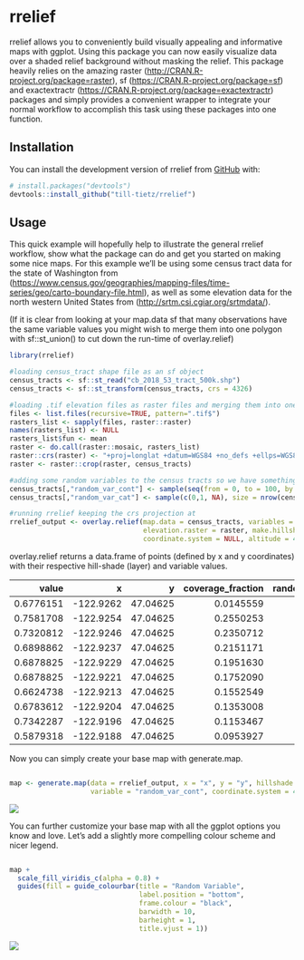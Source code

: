 
<!-- README.md is generated from README.Rmd. Please edit that file -->

# rrelief

<!-- badges: start -->

<!-- badges: end -->

rrelief allows you to conveniently build visually appealing and
informative maps with ggplot. Using this package you can now easily
visualize data over a shaded relief background without masking the
relief. This package heavily relies on the amazing raster
(<http://CRAN.R-project.org/package=raster>), sf
(<https://CRAN.R-project.org/package=sf>) and exactextractr
(<https://CRAN.R-project.org/package=exactextractr>) packages and simply
provides a convenient wrapper to integrate your normal workflow to
accomplish this task using these packages into one function.

## Installation

You can install the development version of rrelief from
[GitHub](https://github.com/) with:

``` r
# install.packages("devtools")
devtools::install_github("till-tietz/rrelief")
```

## Usage

This quick example will hopefully help to illustrate the general rrelief
workflow, show what the package can do and get you started on making
some nice maps. For this example we’ll be using some census tract data
for the state of Washington from
(<https://www.census.gov/geographies/mapping-files/time-series/geo/carto-boundary-file.html>),
as well as some elevation data for the north western United States from
(<http://srtm.csi.cgiar.org/srtmdata/>).

(If it is clear from looking at your map.data sf that many observations
have the same variable values you might wish to merge them into one
polygon with sf::st\_union() to cut down the run-time of overlay.relief)

``` r
library(rrelief)

#loading census_tract shape file as an sf object
census_tracts <- sf::st_read("cb_2018_53_tract_500k.shp")
census_tracts <- sf::st_transform(census_tracts, crs = 4326)

#loading .tif elevation files as raster files and merging them into one raster 
files <- list.files(recursive=TRUE, pattern=".tif$")
rasters_list <- sapply(files, raster::raster)
names(rasters_list) <- NULL
rasters_list$fun <- mean
raster <- do.call(raster::mosaic, rasters_list)
raster::crs(raster) <- "+proj=longlat +datum=WGS84 +no_defs +ellps=WGS84 +towgs84=0,0,0" 
raster <- raster::crop(raster, census_tracts)

#adding some random variables to the census tracts so we have something to map
census_tracts[,"random_var_cont"] <- sample(seq(from = 0, to = 100, by = 0.01), size = nrow(census_tracts), replace = TRUE)
census_tracts[,"random_var_cat"] <- sample(c(0,1, NA), size = nrow(census_tracts), replace = TRUE)

#running rrelief keeping the crs projection at 
rrelief_output <- overlay.relief(map.data = census_tracts, variables = c("random_var_cont", "random_var_cat"),
                                 elevation.raster = raster, make.hillshade = TRUE, 
                                 coordinate.system = NULL, altitude = 45, azimuth = 270, z.factor = 10)
```

overlay.relief returns a data.frame of points (defined by x and y
coordinates) with their respective hill-shade (layer) and variable
values.

|     value |          x |        y | coverage\_fraction | random\_var\_cont |
| --------: | ---------: | -------: | -----------------: | ----------------: |
| 0.6776151 | \-122.9262 | 47.04625 |          0.0145559 |             97.54 |
| 0.7581708 | \-122.9254 | 47.04625 |          0.2550253 |             97.54 |
| 0.7320812 | \-122.9246 | 47.04625 |          0.2350712 |             97.54 |
| 0.6898862 | \-122.9237 | 47.04625 |          0.2151171 |             97.54 |
| 0.6878825 | \-122.9229 | 47.04625 |          0.1951630 |             97.54 |
| 0.6878825 | \-122.9221 | 47.04625 |          0.1752090 |             97.54 |
| 0.6624738 | \-122.9213 | 47.04625 |          0.1552549 |             97.54 |
| 0.6783612 | \-122.9204 | 47.04625 |          0.1353008 |             97.54 |
| 0.7342287 | \-122.9196 | 47.04625 |          0.1153467 |             97.54 |
| 0.5879318 | \-122.9188 | 47.04625 |          0.0953927 |             97.54 |

Now you can simply create your base map with generate.map.

``` r

map <- generate.map(data = rrelief_output, x = "x", y = "y", hillshade = "value",
                    variable = "random_var_cont", coordinate.system = 4326)
```

![](man/figures/test_plot_1.png)

You can further customize your base map with all the ggplot options you
know and love. Let’s add a slightly more compelling colour scheme and
nicer legend.

``` r

map +
  scale_fill_viridis_c(alpha = 0.8) +
  guides(fill = guide_colourbar(title = "Random Variable",
                                label.position = "bottom",
                                frame.colour = "black",
                                barwidth = 10,
                                barheight = 1,
                                title.vjust = 1))
```

![](man/figures/test_plot_2.png)
